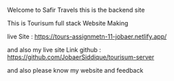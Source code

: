 Welcome to Safir Travels
this is the backend site

This is Tourisum full stack Website Making

live Site : https://tours-assignmetn-11-jobaer.netlify.app/

and also my live site Link github : https://github.com/JobaerSiddique/tourisum-server

and also please know my website and feedback
